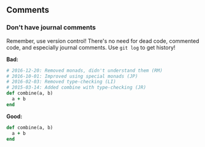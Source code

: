 ## Comments

### Don't have journal comments

Remember, use version control! There's no need for dead code, commented code,
and especially journal comments. Use `git log` to get history!

**Bad:**

```ruby
# 2016-12-20: Removed monads, didn't understand them (RM)
# 2016-10-01: Improved using special monads (JP)
# 2016-02-03: Removed type-checking (LI)
# 2015-03-14: Added combine with type-checking (JR)
def combine(a, b)
  a + b
end
```

**Good:**

```ruby
def combine(a, b)
  a + b
end
```